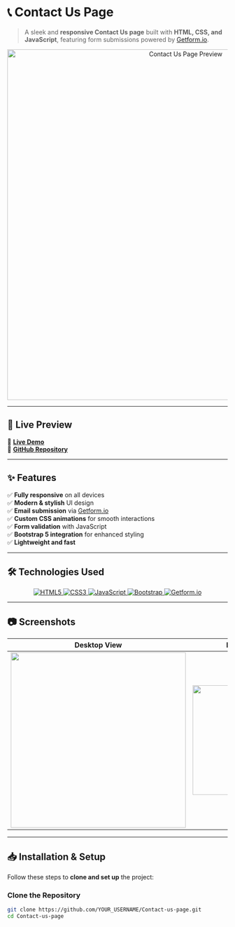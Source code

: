 # 📞 Contact Us Page  

> A sleek and **responsive Contact Us page** built with **HTML, CSS, and JavaScript**, featuring form submissions powered by [Getform.io](https://getform.io/).  

<p align="center">
  <img src="https://raw.githubusercontent.com/YOUR_USERNAME/Contact-us-page/main/assets/contact-us-preview.png" alt="Contact Us Page Preview" width="800">
</p>

---

## 🚀 Live Preview  

🔗 **[Live Demo](https://your-live-demo-link.com)**  
🔗 **[GitHub Repository](https://github.com/YOUR_USERNAME/Contact-us-page)**  

---

## ✨ Features  

✅ **Fully responsive** on all devices  
✅ **Modern & stylish** UI design  
✅ **Email submission** via [Getform.io](https://getform.io/)  
✅ **Custom CSS animations** for smooth interactions  
✅ **Form validation** with JavaScript  
✅ **Bootstrap 5 integration** for enhanced styling  
✅ **Lightweight and fast**  

---

## 🛠 Technologies Used  

<p align="center">
  <a href="https://developer.mozilla.org/en-US/docs/Web/HTML">
    <img src="https://img.shields.io/badge/HTML5-E34F26?style=for-the-badge&logo=html5&logoColor=white" alt="HTML5">
  </a>
  <a href="https://developer.mozilla.org/en-US/docs/Web/CSS">
    <img src="https://img.shields.io/badge/CSS3-1572B6?style=for-the-badge&logo=css3&logoColor=white" alt="CSS3">
  </a>
  <a href="https://developer.mozilla.org/en-US/docs/Web/JavaScript">
    <img src="https://img.shields.io/badge/JavaScript-F7DF1E?style=for-the-badge&logo=javascript&logoColor=black" alt="JavaScript">
  </a>
  <a href="https://getbootstrap.com/">
    <img src="https://img.shields.io/badge/Bootstrap-563D7C?style=for-the-badge&logo=bootstrap&logoColor=white" alt="Bootstrap">
  </a>
  <a href="https://getform.io/">
    <img src="https://img.shields.io/badge/Getform.io-00C7B7?style=for-the-badge&logoColor=white" alt="Getform.io">
  </a>
</p>

---

## 📷 Screenshots  

| **Desktop View** | **Mobile View** |
|-----------------|----------------|
| <img src="https://raw.githubusercontent.com/YOUR_USERNAME/Contact-us-page/main/assets/desktop-view.png" width="400"> | <img src="https://raw.githubusercontent.com/YOUR_USERNAME/Contact-us-page/main/assets/mobile-view.png" width="250"> |

---

## 📥 Installation & Setup  

Follow these steps to **clone and set up** the project:  

### **Clone the Repository**  
```bash
git clone https://github.com/YOUR_USERNAME/Contact-us-page.git
cd Contact-us-page
